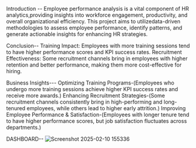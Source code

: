 Introduction --
         Employee performance analysis is a vital component of HR analytics,providing insights into workforce engagement, productivity, and
         overall organizational efficiency. This project aims to utilizedata-driven methodologies to assess employee performance, identify
         patterns, and generate actionable insights for enhancing HR strategies.


Conclusion--
         Training Impact: Employees with more training sessions tend to have higher performance scores and KPI success rates.
         Recruitment Effectiveness: Some recruitment channels bring in employees with higher retention and better performance, making them more cost-effective for hiring.

Business Insights---
         Optimizing Training Programs-(Employees who undergo more training sessions achieve higher KPI success rates and receive more awards.)
         Enhancing Recruitment Strategies-(Some recruitment channels consistently bring in high-performing and long-tenured employees, while others lead to higher early attrition.)
         Improving Employee Performance & Satisfaction-(Employees with longer tenure tend to have higher performance scores, but job satisfaction fluctuates across departments.)

DASHBOARD--
        ![Screenshot 2025-02-10 155336](https://github.com/user-attachments/assets/3c4896ac-2de6-47d8-ab6b-35c86221aeeb)
